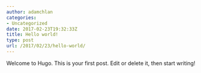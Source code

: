 ```yaml
---
author: adamchlan
categories:
- Uncategorized
date: 2017-02-23T19:32:33Z
title: Hello world!
type: post
url: /2017/02/23/hello-world/
---
```


Welcome to Hugo. This is your first post. Edit or delete it, then start writing!

